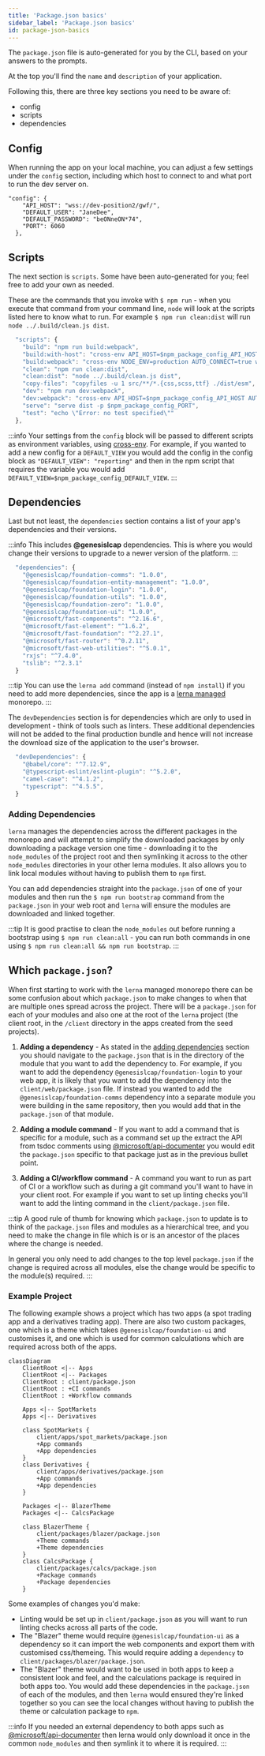 ```yaml
---
title: 'Package.json basics'
sidebar_label: 'Package.json basics'
id: package-json-basics
---
```


The `package.json` file is auto-generated for you by the CLI, based on your answers to the prompts.

At the top you'll find the `name` and `description` of your application.

Following this, there are three key sections you need to be aware of:

- config
- scripts
- dependencies

## Config

When running the app on your local machine, you can adjust a few settings under the `config` section, including which host to connect to and what port to run the dev server on.
```
"config": {
    "API_HOST": "wss://dev-position2/gwf/",
    "DEFAULT_USER": "JaneDee",
    "DEFAULT_PASSWORD": "beONneON*74",
    "PORT": 6060
  },
```

## Scripts

The next section is `scripts`.
Some have been auto-generated for you; feel free to add your own as needed.

These are the commands that you invoke with `$ npm run` - when you execute that command from your command line, `node` will look at the scripts listed here to know what to run.
For example `$ npm run clean:dist` will run `node ../.build/clean.js dist`.

```javascript
  "scripts": {
    "build": "npm run build:webpack",
    "build:with-host": "cross-env API_HOST=$npm_package_config_API_HOST npm run build:webpack",
    "build:webpack": "cross-env NODE_ENV=production AUTO_CONNECT=true webpack",
    "clean": "npm run clean:dist",
    "clean:dist": "node ../.build/clean.js dist",
    "copy-files": "copyfiles -u 1 src/**/*.{css,scss,ttf} ./dist/esm",
    "dev": "npm run dev:webpack",
    "dev:webpack": "cross-env API_HOST=$npm_package_config_API_HOST AUTO_CONNECT=true DEFAULT_USER=$npm_package_config_DEFAULT_USER DEFAULT_PASSWORD=$npm_package_config_DEFAULT_PASSWORD NODE_ENV=development webpack serve --open",
    "serve": "serve dist -p $npm_package_config_PORT",
    "test": "echo \"Error: no test specified\""
  },
```

:::info
Your settings from the `config` block will be passed to different scripts as environment variables, using [cross-env](https://www.npmjs.com/package/cross-env). For example, if you wanted to add a new config for a `DEFAULT_VIEW` you would add the config in the config block as `"DEFAULT_VIEW": "reporting"` and then in the npm script that requires the variable you would add `DEFAULT_VIEW=$npm_package_config_DEFAULT_VIEW`.
:::

## Dependencies

Last but not least, the `dependencies` section contains a list of your app's dependencies and their versions.

:::info
This includes **@genesislcap** dependencies. This is where you would change their versions to upgrade to a newer version of the platform.
:::

```javascript
  "dependencies": {
    "@genesislcap/foundation-comms": "1.0.0",
    "@genesislcap/foundation-entity-management": "1.0.0",
    "@genesislcap/foundation-login": "1.0.0",
    "@genesislcap/foundation-utils": "1.0.0",
    "@genesislcap/foundation-zero": "1.0.0",
    "@genesislcap/foundation-ui": "1.0.0",
    "@microsoft/fast-components": "^2.16.6",
    "@microsoft/fast-element": "^1.6.2",
    "@microsoft/fast-foundation": "^2.27.1",
    "@microsoft/fast-router": "^0.2.11",
    "@microsoft/fast-web-utilities": "^5.0.1",
    "rxjs": "^7.4.0",
    "tslib": "^2.3.1"
  }
```

:::tip
You can use the `lerna add` command (instead of `npm install`) if you need to add more dependencies, since the app is a [lerna managed](https://lerna.js.org/) monorepo.
:::

The `devDependencies` section is for dependencies which are only to used in development - think of tools such as linters. These additional dependencies will not be added to the final production bundle and hence will not increase the download size of the application to the user's browser.

```javascript
  "devDependencies": {
    "@babel/core": "^7.12.9",
    "@typescript-eslint/eslint-plugin": "^5.2.0",
    "camel-case": "^4.1.2",
    "typescript": "^4.5.5",
  }
```

### Adding Dependencies

`lerna` manages the dependencies across the different packages in the monorepo and will attempt to simplify the downloaded packages by only downloading a package version one time - downloading it to the `node_modules` of the project root and then symlinking it across to the other `node_modules` directories in your other lerna modules. It also allows you to link local modules without having to publish them to `npm` first.

You can add dependencies straight into the `package.json` of one of your modules and then run the `$ npm run bootstrap` command from the `package.json` in your web root and `lerna` will ensure the modules are downloaded and linked together.

:::tip
It is good practise to clean the `node_modules` out before running a bootstrap using `$ npm run clean:all` - you can run both commands in one using `$ npm run clean:all && npm run bootstrap`.
:::

## Which `package.json`?

When first starting to work with the `lerna` managed monorepo there can be some confusion about which `package.json` to make changes to when that are multiple ones spread across the project. There will be a `package.json` for each of your modules and also one at the root of the `lerna` project (the client root, in the `/client` directory in the apps created from the seed projects).

1. **Adding a dependency** - As stated in the [adding dependencies](#adding-dependencies) section you should navigate to the `package.json` that is in the directory of the module that you want to add the dependency to. For example, if you want to add the dependency `@genesislcap/foundation-login` to your web app, it is likely that you want to add the dependency into the `client/web/package.json` file. If instead you wanted to add the `@genesislcap/foundation-comms` dependency into a separate module you were building in the same repository, then you would add that in the `package.json` of that module.

2. **Adding a module command** - If you want to add a command that is specific for a module, such as a command set up the extract the API from tsdoc comments using [@microsoft/api-documenter](https://www.npmjs.com/package/@microsoft/api-documenter) you would edit the `package.json` specific to that package just as in the previous bullet point.

3. **Adding a CI/workflow command** - A command you want to run as part of CI or a workflow such as during a git command you'll want to have in your client root. For example if you want to set up linting checks you'll want to add the linting command in the `client/package.json` file.

:::tip
A good rule of thumb for knowing which `package.json` to update is to think of the `package.json` files and modules as a hierarchical tree, and you need to make the change in file which is or is an ancestor of the places where the change is needed.

In general you only need to add changes to the top level `package.json` if the change is required across all modules, else the change would be specific to the module(s) required.
:::

### Example Project

The following example shows a project which has two apps (a spot trading app and a derivatives trading app).
There are also two custom packages, one which is a theme which takes `@genesislcap/foundation-ui` and customises it, and one which is used for common calculations which are required across both of the apps.

```mermaid
classDiagram
    ClientRoot <|-- Apps
    ClientRoot <|-- Packages
    ClientRoot : client/package.json
    ClientRoot : +CI commands
    ClientRoot : +Workflow commands

    Apps <|-- SpotMarkets
    Apps <|-- Derivatives

    class SpotMarkets {
        client/apps/spot_markets/package.json
        +App commands
        +App dependencies
    }
    class Derivatives {
        client/apps/derivatives/package.json
        +App commands
        +App dependencies
    }

    Packages <|-- BlazerTheme
    Packages <|-- CalcsPackage

    class BlazerTheme {
        client/packages/blazer/package.json
        +Theme commands
        +Theme dependencies
    }
    class CalcsPackage {
        client/packages/calcs/package.json
        +Package commands
        +Package dependencies
    }
```

Some examples of changes you'd make:
* Linting would be set up in `client/package.json` as you will want to run linting checks across all parts of the code.
* The "Blazer" theme would require `@genesislcap/foundation-ui` as a dependency so it can import the web components and export them with customised css/themeing. This would require adding a `dependency` to `client/packages/blazer/package.json`.
* The "Blazer" theme would want to be used in both apps to keep a consistent look and feel, and the calculations package is required in both apps too. You would add these dependencies in the `package.json` of each of the modules, and then `lerna` would ensured they're linked together so you can see the local changes without having to publish the theme or calculation package to `npm`.

:::info
If you needed an external dependency to both apps such as [@microsoft/api-documenter](https://www.npmjs.com/package/@microsoft/api-documenter) then lerna would only download it once in the common `node_modules` and then symlink it to where it is required.
:::
